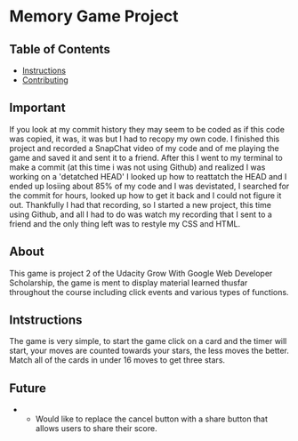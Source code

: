 # Memory Game Project

## Table of Contents

* [Instructions](#instructions)
* [Contributing](#contributing)
## Important 
If you look at my commit history they may seem to be coded as if this code was copied, it was, it was but I had to recopy my own code. I finished this project and recorded a SnapChat video of my code and of me playing the game and saved it and sent it to a friend. After this I went to my terminal to make a commit (at this time i was not using Github) and realized I was working on a 'detatched HEAD' I looked up how to reattatch the HEAD and I ended up losiing about 85% of my code and I was devistated, I searched for the commit for hours, looked up how to get it back and I could not figure it out. Thankfully I had that recording, so I started a new project, this time using Github, and all I had to do was watch my recording that I sent to a friend and the only thing left was to restyle my CSS and HTML.  

## About

This game is project 2 of the Udacity Grow With Google Web Developer Scholarship, the game is ment to display material learned thusfar throughout the course including click events and various types of functions.

## Intstructions
The game is very simple, to start the game click on a card and the timer will start, your moves are counted towards your stars, the less moves the better. Match all of the cards in under 16 moves to get three stars. 

## Future
* * Would like to replace the cancel button with a share button that allows users to share their score. 
 
